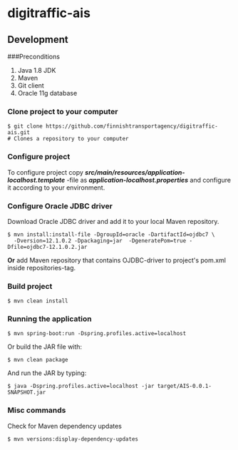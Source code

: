 # digitraffic-ais

## Development

###Preconditions
1. Java 1.8 JDK
2. Maven
3. Git client
4. Oracle 11g database

### Clone project to your computer

	$ git clone https://github.com/finnishtransportagency/digitraffic-ais.git
	# Clones a repository to your computer

### Configure project

To configure project copy ***src/main/resources/application-localhost.template*** -file
as ***application-localhost.properties*** and configure it according to your environment.

### Configure Oracle JDBC driver

Download Oracle JDBC driver and add it to your local Maven repository.

	$ mvn install:install-file -DgroupId=oracle -DartifactId=ojdbc7 \
	  -Dversion=12.1.0.2 -Dpackaging=jar  -DgeneratePom=true -Dfile=ojdbc7-12.1.0.2.jar

**Or** add Maven repository that contains OJDBC-driver to project's pom.xml inside repositories-tag.


### Build project
 
	$ mvn clean install

### Running the application

	$ mvn spring-boot:run -Dspring.profiles.active=localhost
	
Or build the JAR file with: 

	$ mvn clean package

 And run the JAR by typing:
 
 	$ java -Dspring.profiles.active=localhost -jar target/AIS-0.0.1-SNAPSHOT.jar

### Misc commands

Check for Maven dependency updates

    $ mvn versions:display-dependency-updates